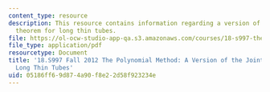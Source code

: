 ```yaml
---
content_type: resource
description: This resource contains information regarding a version of the joints
  theorem for long thin tubes.
file: https://ol-ocw-studio-app-qa.s3.amazonaws.com/courses/18-s997-the-polynomial-method-fall-2012/05186ff69d874a90f8e22d58f923234e_MIT18_S997F12_lec34.pdf
file_type: application/pdf
resourcetype: Document
title: '18.S997 Fall 2012 The Polynomial Method: A Version of the Joints Theorem for
  Long Thin Tubes'
uid: 05186ff6-9d87-4a90-f8e2-2d58f923234e
---
```

